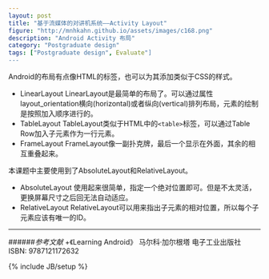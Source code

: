 ```yaml
---
layout: post
title: "基于流媒体的对讲机系统——Activity Layout"
figure: "http://mnhkahn.github.io/assets/images/c168.png"
description: "Android Activity 布局"
category: "Postgraduate design"
tags: ["Postgraduate design", Evaluate"]
---
```


Android的布局有点像HTML的标签，也可以为其添加类似于CSS的样式。

+ LinearLayout
LinearLayout是最简单的布局了。可以通过属性layout_orientation横向(horizontal)或者纵向(vertical)排列布局，元素的绘制是按照加入顺序进行的。
+ TableLayout
TableLayout类似于HTML中的`<table>`标签，可以通过Table Row加入子元素作为一行元素。
+ FrameLayout
FrameLayout像一副扑克牌，最后一个显示在外面，其余的相互重叠起来。

本课题中主要使用到了AbsoluteLayout和RelativeLayout。

+ AbsoluteLayout
使用起来很简单，指定一个绝对位置即可。但是不太灵活，更换屏幕尺寸之后回无法自动适应。
+ RelativeLayout
RelativeLayout可以用来指出子元素的相对位置，所以每个子元素应该有唯一的ID。

---
######*参考文献*
+《Learning Android》 马尔科·加尔根塔 电子工业出版社 ISBN: 9787121172632

{% include JB/setup %}